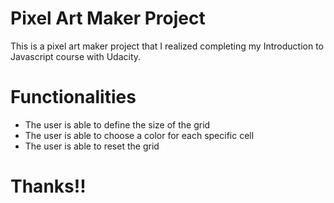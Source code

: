 # Pixel Art Maker Project
This is a pixel art maker project that I realized completing my Introduction to Javascript course with Udacity.

# Functionalities
- The user is able to define the size of the grid
- The user is able to choose a color for each specific cell
- The user is able to reset the grid

# Thanks!!
